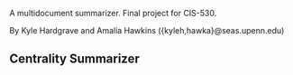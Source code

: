 A multidocument summarizer. Final project for CIS-530.

By Kyle Hardgrave and Amalia Hawkins ({kyleh,hawka}@seas.upenn.edu)


Centrality Summarizer
---------------------
